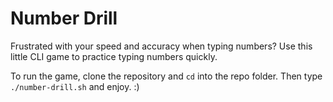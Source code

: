 # Number Drill
Frustrated with your speed and accuracy when typing numbers? Use this little CLI game to practice typing numbers quickly.

To run the game, clone the repository and `cd` into the repo folder. Then type `./number-drill.sh` and enjoy. :)
